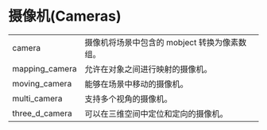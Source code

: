 # 摄像机(Cameras)

|||
|-|-|
camera|摄像机将场景中包含的 mobject 转换为像素数组。
mapping_camera|允许在对象之间进行映射的摄像机。
moving_camera|能够在场景中移动的摄像机。
multi_camera|支持多个视角的摄像机。
three_d_camera|可以在三维空间中定位和定向的摄像机。
